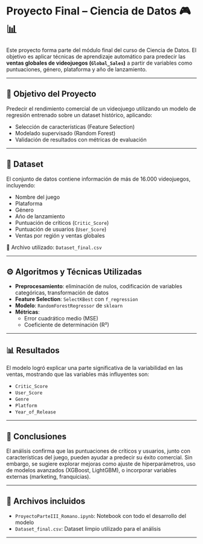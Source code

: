# Proyecto Final – Ciencia de Datos 🎮📊

Este proyecto forma parte del módulo final del curso de Ciencia de Datos. El objetivo es aplicar técnicas de aprendizaje automático para predecir las **ventas globales de videojuegos (`Global_Sales`)** a partir de variables como puntuaciones, género, plataforma y año de lanzamiento.

---

## 🧠 Objetivo del Proyecto

Predecir el rendimiento comercial de un videojuego utilizando un modelo de regresión entrenado sobre un dataset histórico, aplicando:

- Selección de características (Feature Selection)
- Modelado supervisado (Random Forest)
- Validación de resultados con métricas de evaluación

---

## 🧾 Dataset

El conjunto de datos contiene información de más de 16.000 videojuegos, incluyendo:

- Nombre del juego
- Plataforma
- Género
- Año de lanzamiento
- Puntuación de críticos (`Critic_Score`)
- Puntuación de usuarios (`User_Score`)
- Ventas por región y ventas globales

📁 Archivo utilizado: `Dataset_final.csv`

---

## ⚙️ Algoritmos y Técnicas Utilizadas

- **Preprocesamiento**: eliminación de nulos, codificación de variables categóricas, transformación de datos
- **Feature Selection**: `SelectKBest` con `f_regression`
- **Modelo**: `RandomForestRegressor` de `sklearn`
- **Métricas**:
  - Error cuadrático medio (MSE)
  - Coeficiente de determinación (R²)

---

## 📊 Resultados

El modelo logró explicar una parte significativa de la variabilidad en las ventas, mostrando que las variables más influyentes son:

- `Critic_Score`
- `User_Score`
- `Genre`
- `Platform`
- `Year_of_Release`

---

## 📝 Conclusiones

El análisis confirma que las puntuaciones de críticos y usuarios, junto con características del juego, pueden ayudar a predecir su éxito comercial. Sin embargo, se sugiere explorar mejoras como ajuste de hiperparámetros, uso de modelos avanzados (XGBoost, LightGBM), o incorporar variables externas (marketing, franquicias).

---

## 📁 Archivos incluidos

- `ProyectoParteIII_Romano.ipynb`: Notebook con todo el desarrollo del modelo
- `Dataset_final.csv`: Dataset limpio utilizado para el análisis

---
